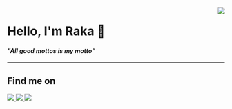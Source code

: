<img align="right" src="https://visitor-badge.laobi.icu/badge?page_id=youngwiez.youngwiez" />

<h1>Hello, I'm Raka 👋</h1>
<h4><i>"All good mottos is my motto"</i></h4>

<hr>

<div>
  <h2>Find me on</h2>
  <a href="https://instagram.com/rakandrw">
    <img src="https://img.shields.io/badge/Instagram-rakandrw-CD486B?style=for-the-badge&logo=Instagram">
  </a>
  <a href="https://linkedin.com/in/raka-wisesa">
    <img src="https://img.shields.io/badge/Linkedin-Muhammad Raka Andra Wisesa-0077B5?style=for-the-badge&logo=Linkedin">
  </a>
  <a href="mailto:rakaawisesa@gmail.com">
    <img src="https://img.shields.io/badge/Gmail-rakaawisesa@gmail.com-C71610?style=for-the-badge&logo=Linkedin">
  </a>
</div>

<!---
youngwiez/youngwiez is a ✨ special ✨ repository because its `README.md` (this file) appears on your GitHub profile.
You can click the Preview link to take a look at your changes.
--->
